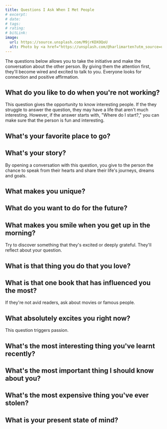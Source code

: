 ```yaml
---
title: Questions I Ask When I Met People
# excerpt:
# date:
# tags:
# rating:
# bitLink:
image:
  url: https://source.unsplash.com/M9jrKDXOQoU
  alt: Photo by <a href="https://unsplash.com/@harlimarten?utm_source=unsplash&utm_medium=referral&utm_content=creditCopyText">Harli  Marten</a> on <a href="https://unsplash.com/s/photos/friendship?utm_source=unsplash&utm_medium=referral&utm_content=creditCopyText">Unsplash</a>
---
```


The questions below allows you to take the initiative and make the conversation about the other person. By giving them the attention first, they'll become wired and excited to talk to you. Everyone looks for connection and positive affirmation.

## What do you like to do when you're not working?

This question gives the opportunity to know interesting people. If the they struggle to answer the question, they may have a life that aren't much interesting. However, if the answer starts with, "Where do I start?," you can make sure that the person is fun and interesting.

## What's your favorite place to go?

## What's your story?

By opening a conversation with this question, you give to the person the chance to speak from their hearts and share their life's journeys, dreams and goals.

## What makes you unique?

## What do you want to do for the future?

## What makes you smile when you get up in the morning?

Try to discover something that they's excited or deeply grateful. They'll reflect about your question.

## What is that thing you do that you love?

## What is that one book that has influenced you the most?

If they're not avid readers, ask about movies or famous people.

## What absolutely excites you right now?

This question triggers passion.

## What's the most interesting thing you've learnt recently?

## What's the most important thing I should know about you?

## What's the most expensive thing you've ever stolen?

## What is your present state of mind?
